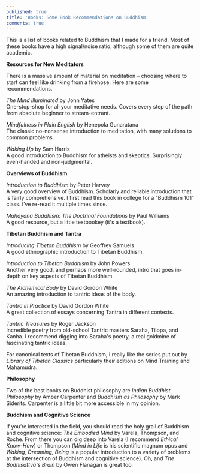 ```yaml
---
published: true
title: 'Books: Some Book Recommendations on Buddhism'
comments: true
---
```


This is a list of books related to Buddhism that I made for a friend. Most of these books have a high signal/noise ratio, although some of them are quite academic.

**Resources for New Meditators**

There is a massive amount of material on meditation – choosing where to start can feel like drinking from a firehose. Here are some recommendations.

_The Mind Illuminated_ by John Yates  
One-stop-shop for all your meditative needs. Covers every step of the path from absolute beginner to stream-entrant.

_Mindfulness in Plain English_ by Henepola Gunaratana  
The classic no-nonsense introduction to meditation, with many solutions to common problems.

_Waking Up_ by Sam Harris  
A good introduction to Buddhism for atheists and skeptics. Surprisingly even-handed and non-judgmental.

**Overviews of Buddhism**

_Introduction to Buddhism_ by Peter Harvey  
A very good overview of Buddhism. Scholarly and reliable introduction that is fairly comprehensive. I first read this book in college for a “Buddhism 101” class. I’ve re-read it multiple times since.

_Mahayana Buddhism: The Doctrinal Foundations_ by Paul Williams  
A good resource, but a little textbookey (it's a textbook).

**Tibetan Buddhism and Tantra**

_Introducing Tibetan Buddhism_ by Geoffrey Samuels  
A good ethnographic introduction to Tibetan Buddhism.

_Introduction to Tibetan Buddhism_ by John Powers  
Another very good, and perhaps more well-rounded, intro that goes in-depth on key aspects of Tibetan Buddhism.

_The Alchemical Body_ by David Gordon White  
An amazing introduction to tantric ideas of the body. 

_Tantra in Practice_ by David Gordon White  
A great collection of essays concerning Tantra in different contexts.

_Tantric Treasures_ by Roger Jackson  
Incredible poetry from old-school Tantric masters Saraha, Tilopa, and Kanha. I recommend digging into Saraha's poetry, a real goldmine of fascinating tantric ideas.

For canonical texts of Tibetan Buddhism, I really like the series put out by _Library of Tibetan Classics_ particularly their editions on Mind Training and Mahamudra.

**Philosophy**

Two of the best books on Buddhist philosophy are _Indian Buddhist Philosophy_ by Amber Carpenter and _Buddhism as Philosophy_ by Mark Siderits. Carpenter is a little bit more accessible in my opinion.

**Buddhism and Cognitive Science**

If you’re interested in the field, you should read the holy grail of Buddhism and cognitive science: _The Embodied Mind_ by Varela, Thompson, and Roche. From there you can dig deep into Varela (I recommend _Ethical Know-How_) or Thompson (_Mind in Life_ is his scientific magnum opus and _Waking, Dreaming, Being_ is a popular introduction to a variety of problems at the intersection of Buddhism and cognitive science). Oh, and _The Bodhisattva's Brain_ by Owen Flanagan is great too.

